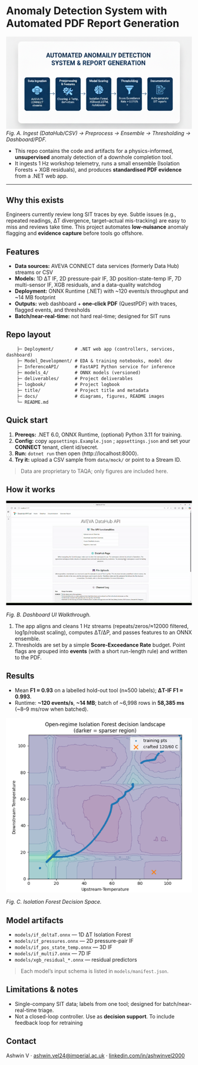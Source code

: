 

# Anomaly Detection System with Automated PDF Report Generation

![SIT pipeline overview](Model_Development/ML2_pipeline.png)
*Fig. A. Ingest (DataHub/CSV) → Preprocess → Ensemble → Thresholding → Dashboard/PDF.*

- This repo contains the code and artifacts for a physics-informed, **unsupervised** anomaly detection of a downhole completion tool.
- It ingests 1 Hz workshop telemetry, runs a small ensemble (Isolation Forests + XGB residuals), and produces **standardised PDF evidence** from a .NET web app.

---

## Why this exists 
Engineers currently review long SIT traces by eye. Subtle issues (e.g., repeated readings, ΔT divergence, target–actual mis-tracking) are easy to miss and reviews take time. This project automates **low-nuisance** anomaly flagging and **evidence capture** before tools go offshore.

## Features
-  **Data sources:** AVEVA CONNECT data services (formerly Data Hub) streams or CSV
-  **Models:** 1D ΔT IF, 2D pressure-pair IF, 3D position-state-temp IF, 7D multi-sensor IF, XGB residuals, and a data-quality watchdog
-  **Deployment:** ONNX Runtime (.NET) with ~120 events/s throughput and ~14 MB footprint
-  **Outputs:** web dashboard + **one-click PDF** (QuestPDF) with traces, flagged events, and thresholds
-  **Batch/near-real-time:** not hard real-time; designed for SIT runs

## Repo layout
```
	├─ Deployment/        # .NET web app (controllers, services, dashboard)
	├─ Model_Development/ # EDA & training notebooks, model dev
	├─ InferenceAPI/      # FastAPI Python service for inference
	├─ models_4/          # ONNX models (versioned)
	├─ deliverables/      # Project deliverables
	├─ logbook/           # Project logbook
	├─ title/             # Project title and metadata
	├─ docs/              # diagrams, figures, README images
	└─ README.md
```

## Quick start
1) **Prereqs:** .NET 6.0, ONNX Runtime, (optional) Python 3.11 for training.  
2) **Config:** copy `appsettings.Example.json` ; `appsettings.json` and set your **CONNECT** tenant, client id/secret.  
3) **Run:** `dotnet run` then open ⟨http://localhost:8000⟩.  
4) **Try it:** upload a CSV sample from `data/mock/` or point to a Stream ID.

> Data are proprietary to TAQA; only figures are included here.

## How it works

![Demo of the app](assets/AnomalyDetector-ToolTour.gif)

*Fig. B. Dashboard UI Walkthrough.*
1) The app aligns and cleans 1 Hz streams (repeats/zeros/≈12000 filtered, log1p/robust scaling), computes ΔT/ΔP, and passes features to an ONNX ensemble.  
2) Thresholds are set by a simple **Score-Exceedance Rate** budget. Point flags are grouped into **events** (with a short run-length rule) and written to the PDF.

## Results
- Mean **F1 ≈ 0.93** on a labelled hold-out tool (n≈500 labels); **ΔT-IF F1 ≈ 0.993**.  
- Runtime: **~120 events/s**, **~14 MB**; batch of ~6,998 rows in **58,385 ms** (~8–9 ms/row when batched).

![Dashboard screenshot](assets/IsolationForest.png)

*Fig. C. Isolation Forest Decision Space.*
## Model artifacts
- `models/if_deltaT.onnx` — 1D ΔT Isolation Forest  
- `models/if_pressures.onnx` — 2D pressure-pair IF  
- `models/if_pos_state_temp.onnx` — 3D IF  
- `models/if_multi7.onnx` — 7D IF  
- `models/xgb_residual_*.onnx` — residual predictors

> Each model’s input schema is listed in `models/manifest.json`.

## Limitations & notes
- Single-company SIT data; labels from one tool; designed for batch/near-real-time triage.  
- Not a closed-loop controller. Use as **decision support**. To include feedback loop for retraining


## Contact
Ashwin V · ashwin.vel24@imperial.ac.uk · [linkedin.com/in/ashwinvel2000](https://linkedin.com/in/ashwinvel2000)
